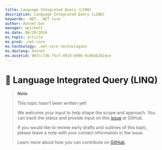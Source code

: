 ```yaml
---
title: Language Integrated Query (LINQ)
description: Language Integrated Query (LINQ)
keywords: .NET, .NET Core
author: dotnet-bot
manager: wpickett
ms.date: 06/20/2016
ms.topic: article
ms.prod: .net-core
ms.technology: .net-core-technologies
ms.devlang: dotnet
ms.assetid: 007cc736-f5cf-4919-b99b-0c00ab2814ce
---
```


# 🔧 Language Integrated Query (LINQ)

> **Note**
> 
> This topic hasn’t been written yet! 
>
> We welcome your input to help shape the scope and approach. You can track the status and provide input on this
> [issue](https://github.com/dotnet/core-docs/issues/490) at GitHub.
> 
> If you would like to review early drafts and outlines of this topic, please leave a note with your contact information in the issue.
>
> Learn more about how you can contribute on [GitHub](https://github.com/dotnet/core-docs/blob/master/CONTRIBUTING.md).
>
